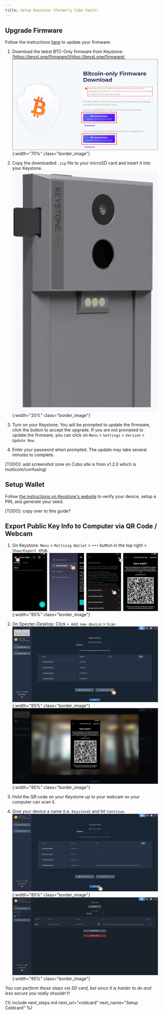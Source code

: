 ```yaml
---
title: Setup Keystone (Formerly Cobo Vault)
---
```


## Upgrade Firmware
Follow the instructions [here](https://support.keyst.one/basic-features/firmware-upgrading) to update your firmware:

1. Download the latest BTC-Only firmware from Keystone:  
[https://keyst.one/firmware](https://keyst.one/firmware)  
![](/assets/img/setup-keystone-download-firmware.png){:width="70%" class="border_image"}

1. Copy the downloaded `.zip` file to your microSD card and insert it into your Keystone.  
![](/assets/img/setup-keystone-insert-sd.png){:width="20%" class="border_image"}

1. Turn on your Keystone.
You will be prompted to update the firmware, click the button to accept the upgrade.
If you are not prompted to update the firmware, you can click on `Menu` > `Settings` > `Version` > `Update Now`.

1. Enter your password when prompted. The update may take several minutes to complete.

[TODO]: add screenshot (one on Cobo site is from v1.2.0 which is multicoin/confusing)

## Setup Wallet
Follow [the instructions on Keystone's website](https://support.keyst.one/getting-started/setting-up-keystone-in-5-steps) to verify your device, setup a PIN, and generate your seed.

[TODO]: copy over to this guide?

## Export Public Key Info to Computer via QR Code / Webcam
1. On Keystone: `Menu` > `Multisig Wallet` > `•••` button in the top right > `Show/Export XPUB`.  
![](/assets/img/setup-keystone-export-pubkey.jpeg){:width="85%" class="border_image"}

1. On Specter-Desktop: Click `+ Add new device` > `Scan`  
![](/assets/img/setup-keystone-specter-scan-1.jpg){:width="85%" class="border_image"}
![](/assets/img/setup-keystone-specter-scan-2.png){:width="85%" class="border_image"}

1. Hold the QR code on your Keystone up to your webcam so your computer can scan it.

1. Give your device a name (i.e. `Keystone`) and hit `Continue`.
![](/assets/img/setup-keystone-specter-scaned-1.png){:width="85%" class="border_image"}
![](/assets/img/setup-keystone-specter-scaned-2.png){:width="85%" class="border_image"}

_You can perform these steps via SD card, but since it is harder to do and less secure you really shouldn't!_


{% include next_steps.md next_url="coldcard" next_name="Setup Coldcard" %}